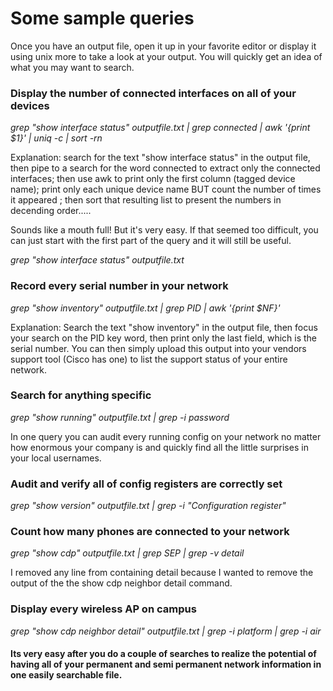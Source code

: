 # Some sample queries
Once you have an output file, open it up in your favorite editor or display it using unix more to take a look at your output. You will quickly get
an idea of what you may want to search.

### Display the number of connected interfaces on all of your devices

*grep "show interface status" outputfile.txt | grep connected | awk '{print $1}' | uniq -c | sort -rn*

Explanation: search for the text "show interface status" in the output file, then pipe to a search for the word connected to extract only the connected
interfaces; then use awk to print only the first column (tagged device name); print only each unique device name BUT count the number of times it appeared ; 
then sort that resulting list to present the numbers in decending order.....

Sounds like a mouth full! But it's very easy. If that seemed too difficult, you can just start with the first part of the query and it will still be useful.

*grep "show interface status" outputfile.txt*

### Record every serial number in your network 

*grep "show inventory" outputfile.txt | grep PID | awk '{print $NF}'*

Explanation: Search the text "show inventory" in the output file, then focus your search on the PID key word, then print only the last field, which 
is the serial number. You can then simply upload this output into your vendors support tool (Cisco has one) to list the support status of your entire network.

### Search for anything specific

*grep "show running" outputfile.txt | grep -i password* 

In one query you can audit every running config on your network no matter how enormous your company is and quickly find all the little surprises in 
your local usernames. 

### Audit and verify all of config registers are correctly set

*grep "show version" outputfile.txt | grep -i "Configuration register"*

###  Count how many phones are connected to your network

*grep "show cdp" outputfile.txt | grep SEP | grep -v detail*

I removed any line from containing detail because I wanted to remove the output of the the show cdp neighbor detail command.

### Display every wireless AP on campus

*grep "show cdp neighbor detail" outputfile.txt | grep -i platform | grep -i air*

#### Its very easy after you do a couple of searches to realize the potential of having all of your permanent and semi permanent network information in one easily searchable file.
